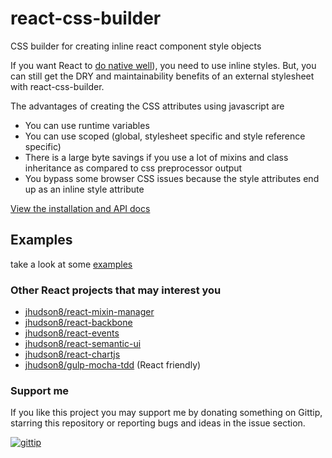 react-css-builder
==============
CSS builder for creating inline react component style objects

If you want React to [do native well](https://www.youtube.com/watch?v=7rDsRXj9-cU)), you need to use inline styles.  But, you can still get the DRY and maintainability benefits of an external stylesheet with react-css-builder.

The advantages of creating the CSS attributes using javascript are

* You can use runtime variables
* You can use scoped (global, stylesheet specific and style reference specific)
* There is a large byte savings if you use a lot of mixins and class inheritance as compared to css preprocessor output
* You bypass some browser CSS issues because the style attributes end up as an inline style attribute

[View the installation and API docs](http://jhudson8.github.io/fancydocs/index.html#project/jhudson8/react-css-builder)


## Examples
take a look at some [examples](https://github.com/jhudson8/react-css-builder/blob/master/examples/example.js)


### Other React projects that may interest you

* [jhudson8/react-mixin-manager](https://github.com/jhudson8/react-mixin-manager)
* [jhudson8/react-backbone](https://github.com/jhudson8/react-backbone)
* [jhudson8/react-events](https://github.com/jhudson8/react-events)
* [jhudson8/react-semantic-ui](https://github.com/jhudson8/react-semantic-ui)
* [jhudson8/react-chartjs](https://github.com/jhudson8/react-chartjs)
* [jhudson8/gulp-mocha-tdd](https://github.com/jhudson8/gulp-mocha-tdd) (React friendly)


### Support me

If you like this project you may support me by donating something on Gittip, starring this repository or reporting bugs and ideas in the issue section.

[![gittip](http://jhudson8.github.io/react-mixin-manager/gittip-button.jpg)](https://gratipay.com/jhudson8/)
